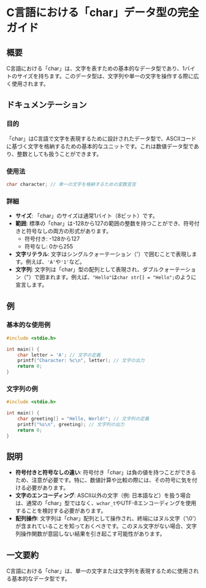 <!--
Meta Description: # C言語における「char」データ型の完全ガイド ## 概要 C言語における「char」は、文字を表すための基本的なデータ型であり、1バイトのサイズを持ちます。このデータ型は、文字列や単一の文字を操作する際に広く使用されます。 ## ドキュメンテーション ### 目的 「char」はC言語で文字を...
Meta Keywords: char, c言語における, hello, character, 符号付き
-->

# C言語における「char」データ型の完全ガイド

## 概要
C言語における「char」は、文字を表すための基本的なデータ型であり、1バイトのサイズを持ちます。このデータ型は、文字列や単一の文字を操作する際に広く使用されます。

## ドキュメンテーション
### 目的
「char」はC言語で文字を表現するために設計されたデータ型で、ASCIIコードに基づく文字を格納するための基本的なユニットです。これは数値データ型であり、整数としても扱うことができます。

### 使用法
```c
char character; // 単一の文字を格納するための変数宣言
```

### 詳細
- **サイズ**: 「char」のサイズは通常1バイト（8ビット）です。
- **範囲**: 標準の「char」は-128から127の範囲の整数を持つことができ、符号付きと符号なしの両方の形式があります。
  - 符号付き: -128から127
  - 符号なし: 0から255
- **文字リテラル**: 文字はシングルクォーテーション（'）で囲むことで表現します。例えば、`'A'`や`'1'`など。
- **文字列**: 文字列は「char」型の配列として表現され、ダブルクォーテーション（"）で囲まれます。例えば、`"Hello"`は`char str[] = "Hello";`のように宣言します。

## 例
### 基本的な使用例
```c
#include <stdio.h>

int main() {
    char letter = 'A'; // 文字の定義
    printf("Character: %c\n", letter); // 文字の出力
    return 0;
}
```

### 文字列の例
```c
#include <stdio.h>

int main() {
    char greeting[] = "Hello, World!"; // 文字列の定義
    printf("%s\n", greeting); // 文字列の出力
    return 0;
}
```

## 説明
- **符号付きと符号なしの違い**: 符号付き「char」は負の値を持つことができるため、注意が必要です。特に、数値計算や比較の際には、その符号に気を付ける必要があります。
- **文字のエンコーディング**: ASCII以外の文字（例: 日本語など）を扱う場合は、通常の「char」型ではなく、`wchar_t`やUTF-8エンコーディングを使用することを検討する必要があります。
- **配列操作**: 文字列は「char」配列として操作され、終端にはヌル文字（'\0'）が含まれていることを知っておくべきです。このヌル文字がない場合、文字列操作関数が意図しない結果を引き起こす可能性があります。

## 一文要約
C言語における「char」は、単一の文字または文字列を表現するために使用される基本的なデータ型です。